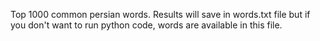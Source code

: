Top 1000 common persian words.
Results will save in words.txt file but if you don't want to run python code, words are available in this file.
